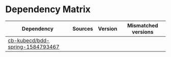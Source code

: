 # Dependency Matrix

Dependency | Sources | Version | Mismatched versions
---------- | ------- | ------- | -------------------
[cb-kubecd/bdd-spring-1584793467](https://github.com/cb-kubecd/bdd-spring-1584793467.git) |  | []() | 
